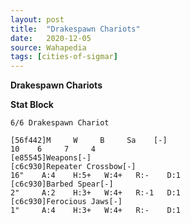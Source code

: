 ```yaml
---
layout: post
title:  "Drakespawn Chariots"
date:   2020-12-05
source: Wahapedia
tags: [cities-of-sigmar]
---
```


**Drakespawn Chariots**

**Stat Block**
```
6/6 Drakespawn Chariot
```

```
[56f442]M     W     B     Sa    [-]
10    6     7     4     
[e85545]Weapons[-]
[c6c930]Repeater Crossbow[-]
16"    A:4    H:5+   W:4+   R:-    D:1   
[c6c930]Barbed Spear[-]
2"     A:2    H:3+   W:4+   R:-1   D:1   
[c6c930]Ferocious Jaws[-]
1"     A:4    H:3+   W:4+   R:-    D:1   
```


